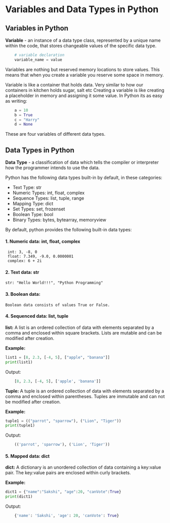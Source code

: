 # Variables and Data Types in Python 

## Variables in Python

**Variable** - an instance of a data type class, represented by a unique name within the code, that stores changeable values of the specific data type.

```python
    # variable declaration
    variable_name = value
```
Variables are nothing but reserved memory locations to store values. This means that when you create a variable you reserve some space in memory.

Variable is like a container that holds data. Very similar to how our containers in kitchen holds sugar, salt etc Creating a variable is like creating a placeholder in memory and assigning it some value. In Python its as easy as writing:

```python
    a = 10
    b = True
    c = "Harry"
    d = None
 ```
These are four variables of different data types.

## Data Types in Python

**Data Type** - a classification of data which tells the compiler or interpreter how the programmer intends to use the data.

Python has the following data types built-in by default, in these categories:

* Text Type:	str
* Numeric Types:	int, float, complex
* Sequence Types:	list, tuple, range
* Mapping Type:	dict
* Set Types:	set, frozenset
* Boolean Type:	bool
* Binary Types:	bytes, bytearray, memoryview

By default, python provides the following built-in data types:

#### 1. Numeric data: int, float, complex
     int: 3, -8, 0
     float: 7.349, -9.0, 0.0000001
     complex: 6 + 2i

#### 2. Text data: str

    str: "Hello World!!!", "Python Programming"

#### 3. Boolean data:
    Boolean data consists of values True or False.

#### 4. Sequenced data: list, tuple 

**list:** A list is an ordered collection of data with elements separated by a comma and enclosed within square brackets. Lists are mutable and can be modified after creation.

**Example:**
```python 
list1 = [8, 2.3, [-4, 5], ["apple", "banana"]]
print(list1)
```
Output:

```python
    [8, 2.3, [-4, 5], ['apple', 'banana']]
```

**Tuple:** A tuple is an ordered collection of data with elements separated by a comma and enclosed within parentheses. Tuples are immutable and can not be modified after creation.

**Example:**

```python
tuple1 = (("parrot", "sparrow"), ("Lion", "Tiger"))
print(tuple1)
```

Output:
    
```python
    (('parrot', 'sparrow'), ('Lion', 'Tiger'))
```

#### 5. Mapped data: dict
**dict:** A dictionary is an unordered collection of data containing a key:value pair. The key:value pairs are enclosed within curly brackets.

**Example:**
```python
dict1 = {"name":"Sakshi", "age":20, "canVote":True}
print(dict1)
```
Output:
```python
    {'name': 'Sakshi', 'age': 20, 'canVote': True}
```
